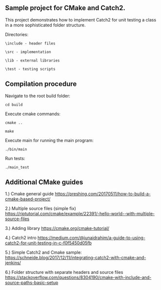 ## Sample project for CMake and Catch2.

This project demonstrates how to implement Catch2 for unit testing a class in a more sophisticated folder structure. 

Directories:

`\include - header files`

`\src - implementation`

`\lib - external libraries`

`\test - testing scripts`

## Compilation procedure
Navigate to the root build folder:

`cd build`

Execute cmake commands:

`cmake ..`

`make`

Execute main for running the main program:

`./bin/main`

Run tests:

`./main_test`


## Additional CMake guides

1.) Cmake general guide
https://preshing.com/20170511/how-to-build-a-cmake-based-project/

2.) Multiple source files (simple fix)
https://riptutorial.com/cmake/example/22391/-hello-world--with-multiple-source-files

3.) Adding library
https://cmake.org/cmake-tutorial/

4.) Catch2 intro
https://medium.com/@junaidrahim/a-guide-to-using-catch2-for-unit-testing-in-c-f0f5450d05fb

5.) Simple Catch2 and Cmake sample:
https://schneide.blog/2017/12/11/integrating-catch2-with-cmake-and-jenkins/

6.) Folder structure with separate headers and source files
https://stackoverflow.com/questions/8304190/cmake-with-include-and-source-paths-basic-setup
